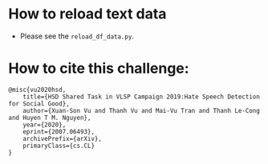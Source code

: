 # How to reload text data
- Please see the `reload_df_data.py`.

# How to cite this challenge:

```
@misc{vu2020hsd,
    title={HSD Shared Task in VLSP Campaign 2019:Hate Speech Detection for Social Good},
    author={Xuan-Son Vu and Thanh Vu and Mai-Vu Tran and Thanh Le-Cong and Huyen T M. Nguyen},
    year={2020},
    eprint={2007.06493},
    archivePrefix={arXiv},
    primaryClass={cs.CL}
}

```
